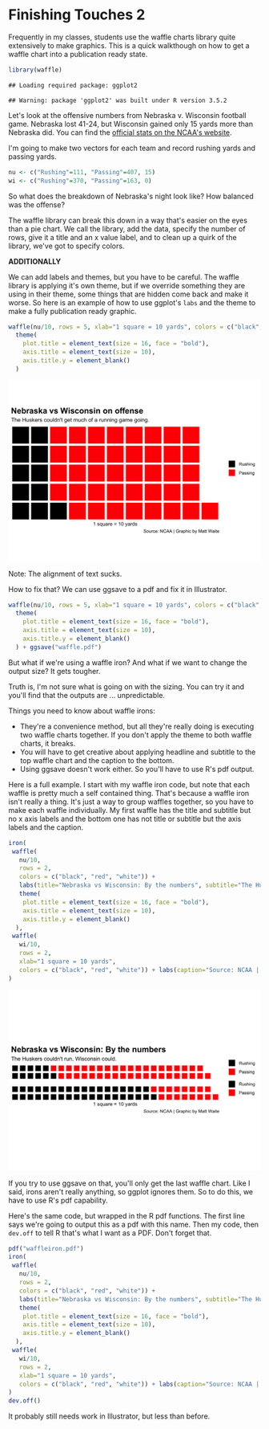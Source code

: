 # Finishing Touches 2

Frequently in my classes, students use the waffle charts library quite extensively to make graphics. This is a quick walkthough on how to get a waffle chart into a publication ready state. 


```r
library(waffle)
```

```
## Loading required package: ggplot2
```

```
## Warning: package 'ggplot2' was built under R version 3.5.2
```

Let's look at the offensive numbers from Nebraska v. Wisconsin football game. Nebraska lost 41-24, but Wisconsin gained only 15 yards more than Nebraska did. You can find the [official stats on the NCAA's website](https://www.ncaa.com/game/football/fbs/2018/10/06/nebraska-wisconsin/team-stats).

I'm going to make two vectors for each team and record rushing yards and passing yards. 


```r
nu <- c("Rushing"=111, "Passing"=407, 15)
wi <- c("Rushing"=370, "Passing"=163, 0)
```

So what does the breakdown of Nebraska's night look like? How balanced was the offense? 

The waffle library can break this down in a way that's easier on the eyes than a pie chart. We call the library, add the data, specify the number of rows, give it a title and an x value label, and to clean up a quirk of the library, we've got to specify colors. 

**ADDITIONALLY**

We can add labels and themes, but you have to be careful. The waffle library is applying it's own theme, but if we override something they are using in their theme, some things that are hidden come back and make it worse. So here is an example of how to use ggplot's `labs` and the theme to make a fully publication ready graphic. 


```r
waffle(nu/10, rows = 5, xlab="1 square = 10 yards", colors = c("black", "red", "white")) + labs(title="Nebraska vs Wisconsin on offense", subtitle="The Huskers couldn't get much of a running game going.", caption="Source: NCAA | Graphic by Matt Waite") + 
  theme(
    plot.title = element_text(size = 16, face = "bold"),
    axis.title = element_text(size = 10),
    axis.title.y = element_blank()
  )
```

<img src="26-finishingtouches2_files/figure-html/unnamed-chunk-3-1.png" width="672" />

Note: The alignment of text sucks. 

How to fix that? We can use ggsave to a pdf and fix it in Illustrator.


```r
waffle(nu/10, rows = 5, xlab="1 square = 10 yards", colors = c("black", "red")) + labs(title="Nebraska vs Wisconsin on offense", subtitle="The Huskers couldn't get much of a running game going.", caption="Source: NCAA | Graphic by Matt Waite") + 
  theme(
    plot.title = element_text(size = 16, face = "bold"),
    axis.title = element_text(size = 10),
    axis.title.y = element_blank()
  ) + ggsave("waffle.pdf")
```

But what if we're using a waffle iron? And what if we want to change the output size? It gets tougher. 

Truth is, I'm not sure what is going on with the sizing. You can try it and you'll find that the outputs are ... unpredictable. 

Things you need to know about waffle irons:

* They're a convenience method, but all they're really doing is executing two waffle charts together. If you don't apply the theme to both waffle charts, it breaks.
* You will have to get creative about applying headline and subtitle to the top waffle chart and the caption to the bottom. 
* Using ggsave doesn't work either. So you'll have to use R's pdf output. 

Here is a full example. I start with my waffle iron code, but note that each waffle is pretty much a self contained thing. That's because a waffle iron isn't really a thing. It's just a way to group waffles together, so you have to make each waffle individually. My first waffle has the title and subtitle but no x axis labels and the bottom one has not title or subtitle but the axis labels and the caption.  


```r
iron(
 waffle(
   nu/10, 
   rows = 2, 
   colors = c("black", "red", "white")) + 
   labs(title="Nebraska vs Wisconsin: By the numbers", subtitle="The Huskers couldn't run, Wisconsin could.") + 
   theme(
    plot.title = element_text(size = 16, face = "bold"),
    axis.title = element_text(size = 10),
    axis.title.y = element_blank()
  ),
 waffle(
   wi/10, 
   rows = 2, 
   xlab="1 square = 10 yards", 
   colors = c("black", "red", "white")) + labs(caption="Source: NCAA | Graphic by Matt Waite")
) 
```

<img src="26-finishingtouches2_files/figure-html/unnamed-chunk-5-1.png" width="672" />

If you try to use ggsave on that, you'll only get the last waffle chart. Like I said, irons aren't really anything, so ggplot ignores them. So to do this, we have to use R's pdf capability. 

Here's the same code, but wrapped in the R pdf functions. The first line says we're going to output this as a pdf with this name. Then my code, then `dev.off` to tell R that's what I want as a PDF. Don't forget that. 


```r
pdf("waffleiron.pdf")
iron(
 waffle(
   nu/10, 
   rows = 2, 
   colors = c("black", "red", "white")) + 
   labs(title="Nebraska vs Wisconsin: By the numbers", subtitle="The Huskers couldn't run, Wisconsin could.") + 
   theme(
    plot.title = element_text(size = 16, face = "bold"),
    axis.title = element_text(size = 10),
    axis.title.y = element_blank()
  ),
 waffle(
   wi/10, 
   rows = 2, 
   xlab="1 square = 10 yards", 
   colors = c("black", "red", "white")) + labs(caption="Source: NCAA | Graphic by Matt Waite")
) 
dev.off()
```


It probably still needs work in Illustrator, but less than before. 

